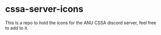 # cssa-server-icons
This is a repo to hold the icons for the ANU CSSA discord server, feel free to add to it.
